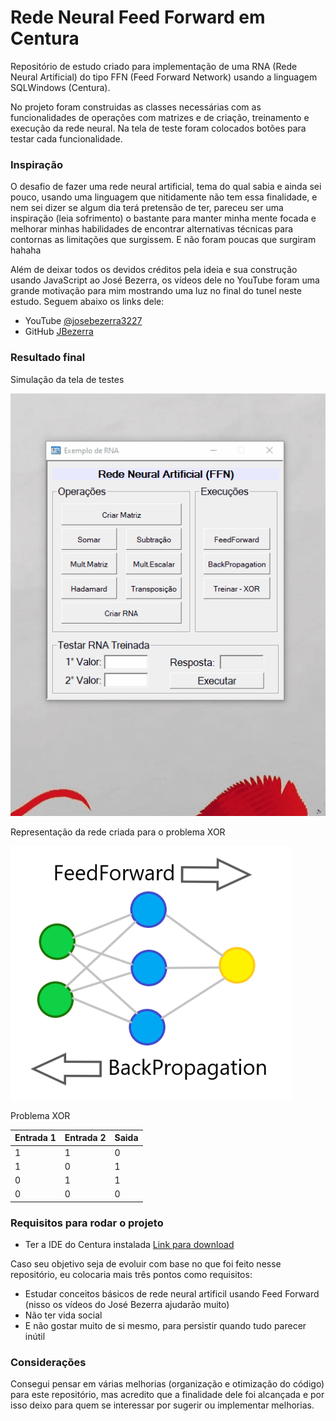 # Rede Neural Feed Forward em Centura

Repositório de estudo criado para implementação de uma RNA (Rede Neural Artificial) do tipo FFN (Feed Forward Network) usando a linguagem SQLWindows (Centura).

No projeto foram construidas as classes necessárias com as funcionalidades de operações com matrizes e de criação, treinamento e execução da rede neural. Na tela de teste foram colocados botões para testar cada funcionalidade.

### Inspiração

O desafio de fazer uma rede neural artificial, tema do qual sabia e ainda sei pouco, usando uma linguagem que nitidamente não tem essa finalidade, e nem sei dizer se algum dia terá pretensão de ter, pareceu ser uma inspiração (leia sofrimento) o bastante para manter minha mente focada e melhorar minhas habilidades de encontrar alternativas técnicas para contornas as limitações que surgissem. E não foram poucas que surgiram hahaha

Além de deixar todos os devidos créditos pela ideia e sua construção usando JavaScript ao José Bezerra, os vídeos dele no YouTube foram uma grande motivação para mim mostrando uma luz no final do tunel neste estudo.
Seguem abaixo os links dele:

- YouTube [@josebezerra3227](https://www.youtube.com/@josebezerra3227)
- GitHub [JBezerra](https://github.com/JBezerra)

### Resultado final

Simulação da tela de testes

![Teste das funcionalidades da Rede Neural Artificial](/img/teste_rna_ffn.gif)

Representação da rede criada para o problema XOR

![Teste das funcionalidades da Rede Neural Artificial](/img/representacao_rna_ffn.png)

Problema XOR

| Entrada 1 | Entrada 2 | Saida     |
| --------- | --------- | --------- |
| 1         | 1         | 0         |
| 1         | 0         | 1         |
| 0         | 1         | 1         |
| 0         | 0         | 0         |

### Requisitos para rodar o projeto

- Ter a IDE do Centura instalada [Link para download](https://www.opentext.com/products/gupta-team-developer)

Caso seu objetivo seja de evoluir com base no que foi feito nesse repositório, eu colocaria mais três pontos como requisitos:

- Estudar conceitos básicos de rede neural artificil usando Feed Forward (nisso os vídeos do José Bezerra ajudarão muito)
- Não ter vida social
- E não gostar muito de si mesmo, para persistir quando tudo parecer inútil

### Considerações

Consegui pensar em várias melhorias (organização e otimização do código) para este repositório, mas acredito que a finalidade dele foi alcançada e por isso deixo para quem se interessar por sugerir ou implementar melhorias.